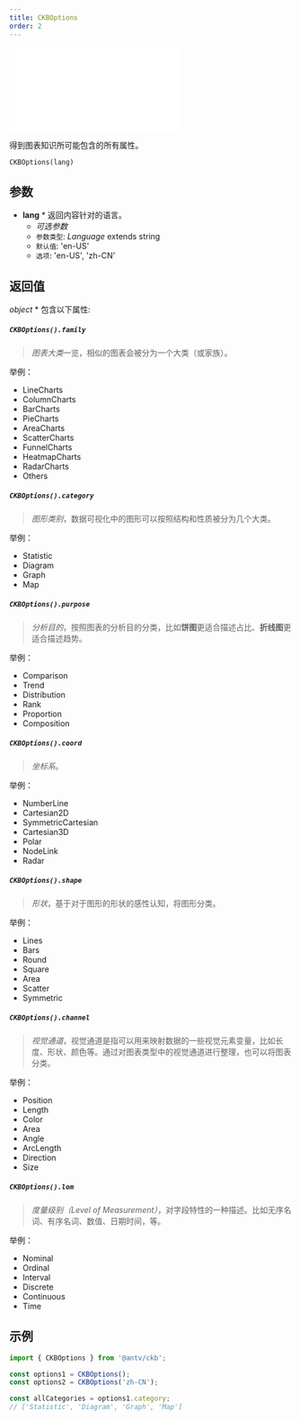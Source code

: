 ```yaml
---
title: CKBOptions
order: 2
---
```


<embed src='@/docs/common/style.md'></embed>


得到图表知识所可能包含的所有属性。

```sign
CKBOptions(lang)
```

## 参数

* **lang** * 返回内容针对的语言。
  * _可选参数_
  * `参数类型`: *Language* extends string
  * `默认值`: 'en-US'
  * `选项`: 'en-US', 'zh-CN'

## 返回值

*object* * 包含以下属性:

##### `CKBOptions().family`

> *图表大类*一览，相似的图表会被分为一个大类（或家族）。

举例：

* LineCharts
* ColumnCharts
* BarCharts
* PieCharts
* AreaCharts
* ScatterCharts
* FunnelCharts
* HeatmapCharts
* RadarCharts
* Others

##### `CKBOptions().category`

> *图形类别*，数据可视化中的图形可以按照结构和性质被分为几个大类。

举例：

* Statistic
* Diagram
* Graph
* Map

##### `CKBOptions().purpose`

> *分析目的*，按照图表的分析目的分类，比如**饼图**更适合描述占比、**折线图**更适合描述趋势。

举例：

* Comparison
* Trend
* Distribution
* Rank
* Proportion
* Composition

##### `CKBOptions().coord`

> *坐标系*。

举例：

* NumberLine
* Cartesian2D
* SymmetricCartesian
* Cartesian3D
* Polar
* NodeLink
* Radar

##### `CKBOptions().shape`

> *形状*，基于对于图形的形状的感性认知，将图形分类。

举例：

* Lines
* Bars
* Round
* Square
* Area
* Scatter
* Symmetric

##### `CKBOptions().channel`

> *视觉通道*，视觉通道是指可以用来映射数据的一些视觉元素变量，比如长度、形状、颜色等。通过对图表类型中的视觉通道进行整理，也可以将图表分类。

举例：

* Position
* Length
* Color
* Area
* Angle
* ArcLength
* Direction
* Size

##### `CKBOptions().lom`

> *度量级别（Level of Measurement）*，对字段特性的一种描述。比如无序名词、有序名词、数值、日期时间，等。

举例：

* Nominal
* Ordinal
* Interval
* Discrete
* Continuous
* Time

## 示例

```js
import { CKBOptions } from '@antv/ckb';

const options1 = CKBOptions();
const options2 = CKBOptions('zh-CN');

const allCategories = options1.category;
// ['Statistic', 'Diagram', 'Graph', 'Map']
```


